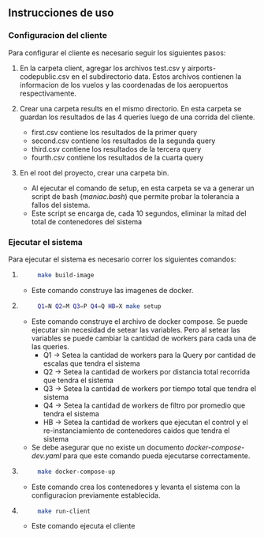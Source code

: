 ## Instrucciones de uso

### Configuracion del cliente

Para configurar el cliente es necesario seguir los siguientes pasos:

1. En la carpeta client, agregar los archivos test.csv y airports-codepublic.csv en el subdirectorio data. Estos archivos contienen la informacion de los vuelos y las coordenadas de los aeropuertos respectivamente.

2. Crear una carpeta results en el mismo directorio. En esta carpeta se guardan los resultados de las 4 queries luego de una corrida del cliente.
    - first.csv contiene los resultados de la primer query
    - second.csv contiene los resultados de la segunda query
    - third.csv contiene los resultados de la tercera query
    - fourth.csv contiene los resultados de la cuarta query

3. En el root del proyecto, crear una carpeta bin.
    - Al ejecutar el comando de setup, en esta carpeta se va a generar un script de bash (*maniac.bash*) que permite probar la tolerancia a fallos del sistema.
    - Este script se encarga de, cada 10 segundos, eliminar la mitad del total de contenedores del sistema
    
### Ejecutar el sistema

Para ejecutar el sistema es necesario correr los siguientes comandos:

1. ```bash
        make build-image
    ```
    - Este comando construye las imagenes de docker.
2. ```bash
        Q1=N Q2=M Q3=P Q4=Q HB=X make setup 
    ```
    - Este comando construye el archivo de docker compose. Se puede ejecutar sin necesidad de setear las variables. Pero al setear las variables se puede cambiar la cantidad de workers para cada una de las queries.
        - Q1 $\longrightarrow$ Setea la cantidad de workers para la Query por cantidad de escalas que tendra el sistema
        - Q2 $\longrightarrow$ Setea la cantidad de workers por distancia total recorrida que tendra el sistema 
        - Q3 $\longrightarrow$ Setea la cantidad de workers por tiempo total que tendra el sistema
        - Q4 $\longrightarrow$ Setea la cantidad de workers de filtro por promedio que tendra el sistema
        - HB $\longrightarrow$ Setea la cantidad de workers que ejecutan el control y el re-instanciamiento de contenedores caidos que tendra el sistema
    - Se debe asegurar que no existe un documento *docker-compose-dev.yaml* para que este comando pueda ejecutarse correctamente.
3. ```bash
        make docker-compose-up
    ```
    - Este comando crea los contenedores y levanta el sistema con la configuracion previamente establecida.
4. ```bash
        make run-client
    ```
    - Este comando ejecuta el cliente